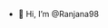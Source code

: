 - 👋 Hi, I’m @Ranjana98


<!---
Ranjana986r/Ranjana986r is a ✨ special ✨ repository because its `README.md` (this file) appears on your GitHub profile.
You can click the Preview link to take a look at your changes.
--->

